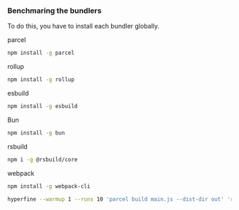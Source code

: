 ### Benchmaring the bundlers

To do this, you have to install each bundler globally.

parcel
```zsh
npm install -g parcel
```
rollup
```zsh
npm install -g rollup
```
esbuild
```zsh
npm install -g esbuild
```
Bun
```zsh
npm install -g bun
```
rsbuild
```zsh
npm i -g @rsbuild/core
```
webpack
```zsh
npm install -g webpack-cli
```


```zsh
hyperfine --warmup 1 --runs 10 'parcel build main.js --dist-dir out' 'rollup main.js --file=out/main.js --plugins=terser --sourcemap --minifyInternalExports' 'esbuild main.js --bundle --outfile=out/main.js --sourcemap --minify' 'bun build main.js --outdir ./out --minify --sourcemap=external' 'rsbuild build --config=rsbuild.config.ts' 'webpack-cli build --config=webpack.config.js'
```
